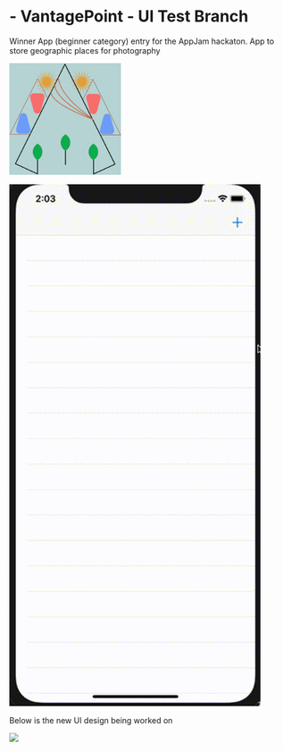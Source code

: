 # - VantagePoint - UI Test Branch
Winner App (beginner category) entry for the AppJam hackaton. App to store geographic places for photography

<img src="icon.jpg" alt="drawing" width="200"/>


![](animated.gif)


Below is the new UI design being worked on

![](prodri.gif)
